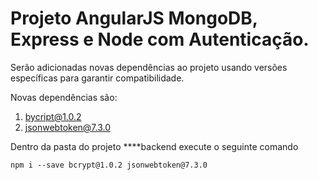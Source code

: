 # Projeto AngularJS MongoDB, Express e Node com Autenticação.

Serão adicionadas novas dependências ao projeto usando versões específicas para garantir compatibilidade.

Novas dependências são:


1. bycript@1.0.2
2. jsonwebtoken@7.3.0

Dentro da pasta do projeto ****backend execute o seguinte comando

`npm i --save bcrypt@1.0.2 jsonwebtoken@7.3.0`
